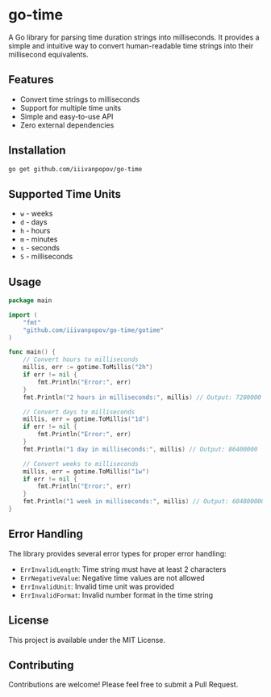 # go-time

A Go library for parsing time duration strings into milliseconds. It provides a simple and intuitive way to convert human-readable time strings into their millisecond equivalents.

## Features

- Convert time strings to milliseconds
- Support for multiple time units
- Simple and easy-to-use API
- Zero external dependencies

## Installation

```bash
go get github.com/iiivanpopov/go-time
```

## Supported Time Units

- `w` - weeks
- `d` - days
- `h` - hours
- `m` - minutes
- `s` - seconds
- `S` - milliseconds

## Usage

```go
package main

import (
    "fmt"
    "github.com/iiivanpopov/go-time/gotime"
)

func main() {
    // Convert hours to milliseconds
    millis, err := gotime.ToMillis("2h")
    if err != nil {
        fmt.Println("Error:", err)
    }
    fmt.Println("2 hours in milliseconds:", millis) // Output: 7200000

    // Convert days to milliseconds
    millis, err = gotime.ToMillis("1d")
    if err != nil {
        fmt.Println("Error:", err)
    }
    fmt.Println("1 day in milliseconds:", millis) // Output: 86400000

    // Convert weeks to milliseconds
    millis, err = gotime.ToMillis("1w")
    if err != nil {
        fmt.Println("Error:", err)
    }
    fmt.Println("1 week in milliseconds:", millis) // Output: 604800000
}
```

## Error Handling

The library provides several error types for proper error handling:

- `ErrInvalidLength`: Time string must have at least 2 characters
- `ErrNegativeValue`: Negative time values are not allowed
- `ErrInvalidUnit`: Invalid time unit was provided
- `ErrInvalidFormat`: Invalid number format in the time string

## License

This project is available under the MIT License.

## Contributing

Contributions are welcome! Please feel free to submit a Pull Request.
